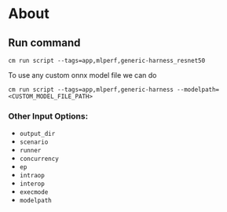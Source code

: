 # About
## Run command
```
cm run script --tags=app,mlperf,generic-harness_resnet50
```

To use any custom onnx model file we can do 
```
cm run script --tags=app,mlperf,generic-harness --modelpath=<CUSTOM_MODEL_FILE_PATH>
```

### Other Input Options:
* `output_dir`
* `scenario`
* `runner`
* `concurrency`
* `ep`
* `intraop`
* `interop`
* `execmode`
* `modelpath`



